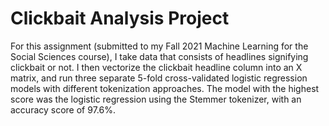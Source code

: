 # Clickbait Analysis Project

For this assignment (submitted to my Fall 2021 Machine Learning for the Social Sciences course), I take data that consists of headlines signifying clickbait or not. I then vectorize the clickbait headline column into an X matrix, and run three separate 5-fold cross-validated logistic regression models with different tokenization approaches. The model with the highest score was the logistic regression using the Stemmer tokenizer, with an accuracy score of 97.6%.
